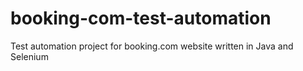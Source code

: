 # booking-com-test-automation
Test automation project for booking.com website written in Java and Selenium

